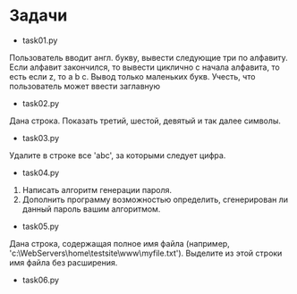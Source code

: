 # Задачи

* task01.py 

Пользователь вводит англ. букву, вывести следующие три по алфавиту.
Если алфавит закончился, то вывести циклично с начала алфавита, то есть если z, то a b c.
Вывод только маленьких букв. Учесть, что пользователь может ввести заглавную

*  task02.py

Дана строка. Показать третий, шестой, девятый и так далее символы.

*  task03.py

Удалите в строке все 'abc', за которыми следует цифра.

*  task04.py

1) Написать алгоритм генерации пароля.
2) Дополнить программу возможностью определить, сгенерирован ли данный пароль вашим алгоритмом.

*  task05.py

Дана строка, содержащая полное имя файла (например, 'c:\WebServers\home\testsite\www\myfile.txt').
Выделите из этой строки имя файла без расширения.

*  task06.py

